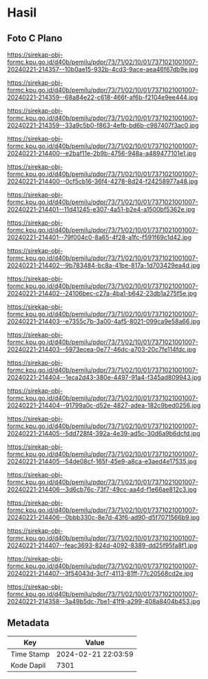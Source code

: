 # Hasil

## Foto C Plano

https://sirekap-obj-formc.kpu.go.id/d40b/pemilu/pdpr/73/71/02/10/01/7371021001007-20240221-214357--10b0ae15-932b-4cd3-9ace-aea46f67db9e.jpg

https://sirekap-obj-formc.kpu.go.id/d40b/pemilu/pdpr/73/71/02/10/01/7371021001007-20240221-214359--68a84e22-c618-466f-af6b-f2104e9ee444.jpg

https://sirekap-obj-formc.kpu.go.id/d40b/pemilu/pdpr/73/71/02/10/01/7371021001007-20240221-214359--33a9c5b0-f863-4efb-bd6b-c987407f3ac0.jpg

https://sirekap-obj-formc.kpu.go.id/d40b/pemilu/pdpr/73/71/02/10/01/7371021001007-20240221-214400--e2baf11e-2b9b-4756-948a-a489477101e1.jpg

https://sirekap-obj-formc.kpu.go.id/d40b/pemilu/pdpr/73/71/02/10/01/7371021001007-20240221-214400--0cf5cb16-36f4-4278-8d24-f24258977a48.jpg

https://sirekap-obj-formc.kpu.go.id/d40b/pemilu/pdpr/73/71/02/10/01/7371021001007-20240221-214401--11d41245-e307-4a51-b2e4-a1500bf5362e.jpg

https://sirekap-obj-formc.kpu.go.id/d40b/pemilu/pdpr/73/71/02/10/01/7371021001007-20240221-214401--79f004c0-8a65-4f28-a1fc-f591f69c1d42.jpg

https://sirekap-obj-formc.kpu.go.id/d40b/pemilu/pdpr/73/71/02/10/01/7371021001007-20240221-214402--9b783484-bc8a-41be-817a-1d703429ea4d.jpg

https://sirekap-obj-formc.kpu.go.id/d40b/pemilu/pdpr/73/71/02/10/01/7371021001007-20240221-214402--24106bec-c27a-4ba1-b642-23db1a275f5e.jpg

https://sirekap-obj-formc.kpu.go.id/d40b/pemilu/pdpr/73/71/02/10/01/7371021001007-20240221-214403--e7355c7b-3a00-4af5-8021-099ca9e58a66.jpg

https://sirekap-obj-formc.kpu.go.id/d40b/pemilu/pdpr/73/71/02/10/01/7371021001007-20240221-214403--5973ecea-0e77-46dc-a703-20c7fe114fdc.jpg

https://sirekap-obj-formc.kpu.go.id/d40b/pemilu/pdpr/73/71/02/10/01/7371021001007-20240221-214404--1eca2d43-380e-4497-91a4-f345ad809943.jpg

https://sirekap-obj-formc.kpu.go.id/d40b/pemilu/pdpr/73/71/02/10/01/7371021001007-20240221-214404--91799a0c-d52e-4827-adea-182c9bed0256.jpg

https://sirekap-obj-formc.kpu.go.id/d40b/pemilu/pdpr/73/71/02/10/01/7371021001007-20240221-214405--5dd728f4-392a-4e39-ad5c-30d6a9b6dcfd.jpg

https://sirekap-obj-formc.kpu.go.id/d40b/pemilu/pdpr/73/71/02/10/01/7371021001007-20240221-214405--54de08cf-165f-45e9-a8ca-e3aed4e17535.jpg

https://sirekap-obj-formc.kpu.go.id/d40b/pemilu/pdpr/73/71/02/10/01/7371021001007-20240221-214406--3d6cb76c-73f7-49cc-aa4d-f1e66ae812c3.jpg

https://sirekap-obj-formc.kpu.go.id/d40b/pemilu/pdpr/73/71/02/10/01/7371021001007-20240221-214406--0bbb330c-8e7d-43f6-ad90-d5f7071566b9.jpg

https://sirekap-obj-formc.kpu.go.id/d40b/pemilu/pdpr/73/71/02/10/01/7371021001007-20240221-214407--feac3693-824d-4092-8389-dd25f95fa8f1.jpg

https://sirekap-obj-formc.kpu.go.id/d40b/pemilu/pdpr/73/71/02/10/01/7371021001007-20240221-214407--3f54043d-3cf7-4113-81ff-77c20568cd2e.jpg

https://sirekap-obj-formc.kpu.go.id/d40b/pemilu/pdpr/73/71/02/10/01/7371021001007-20240221-214358--3a49b5dc-7be1-41f9-a299-408a8404b453.jpg


## Metadata

| Key        | Value               |
| ---------- | ------------------- |
| Time Stamp | 2024-02-21 22:03:59 |
| Kode Dapil | 7301                |



